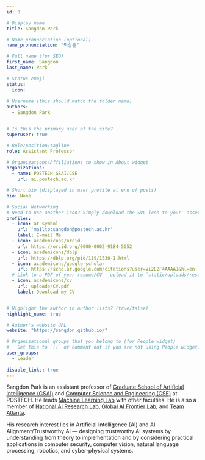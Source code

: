 ```yaml
---
id: 0

# Display name
title: Sangdon Park

# Name pronunciation (optional)
name_pronunciation: "박상돈"

# Full name (for SEO)
first_name: Sangdon
last_name: Park

# Status emoji
status:
  icon: 
  
# Username (this should match the folder name)
authors:
  - Sangdon Park


# Is this the primary user of the site?
superuser: true

# Role/position/tagline
role: Assistant Professor

# Organizations/Affiliations to show in About widget
organizations:
  - name: POSTECH GSAI/CSE
    url: ai.postech.ac.kr

# Short bio (displayed in user profile at end of posts)
bio: None

# Social Networking
# Need to use another icon? Simply download the SVG icon to your `assets/media/icons/` folder.
profiles:
  - icon: at-symbol
    url: 'mailto:sangdon@postech.ac.kr'
    label: E-mail Me
  - icon: academicons/orcid
    url: https://orcid.org/0000-0002-9184-5652
  - icon: academicons/dblp
    url: https://dblp.org/pid/119/1530-1.html
  - icon: academicons/google-scholar
    url: https://scholar.google.com/citations?user=Vi2E2F4AAAAJ&hl=en
  # Link to a PDF of your resume/CV - upload it to `static/uploads/resume.pdf`
  - icon: academicons/cv
    url: uploads/CV.pdf
    label: Download my CV


# Highlight the author in author lists? (true/false)
highlight_name: true

# Author's website URL
website: "https://sangdon.github.io/"

# Organizational groups that you belong to (for People widget)
#   Set this to `[]` or comment out if you are not using People widget.
user_groups:
  - Leader
  
disable_links: true
---
```


Sangdon Park is an assistant professor of [Graduate School of Artificial Intelligence (GSAI)](https://ai.postech.ac.kr) and [Computer Science and Engineering (CSE)](https://cse.postech.ac.kr/) at POSTECH. 
He leads [Machine Learning Lab](http://ml.postech.ac.kr/) with other faculties. 
He is also a member of [National AI Research Lab](https://nairl.kr/), [Global AI Frontier Lab](https://www.nyu.edu/research/research-centers-and-institutes/global-ai-frontier-lab.html), and [Team Atlanta](https://team-atlanta.github.io/).

His research interest lies in Artificial Intelligence (AI) and AI Alignment/Trustworthy AI — designing
trustworthy AI systems by understanding from theory to implementation and by considering practical
applications in computer security, computer vision, natural language processing, robotics, and cyber-physical
systems.
